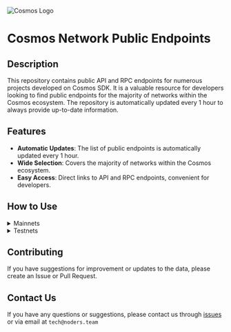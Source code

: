![Cosmos Logo](https://github.com/nodersteam/picture/blob/main/%D0%A1%D0%BD%D0%B8%D0%BC%D0%BE%D0%BA%20%D1%8D%D0%BA%D1%80%D0%B0%D0%BD%D0%B0%202023-07-19%20105624.png?raw=true)

# Cosmos Network Public Endpoints

## Description

This repository contains public API and RPC endpoints for numerous projects developed on Cosmos SDK. It is a valuable resource for developers looking to find public endpoints for the majority of networks within the Cosmos ecosystem. The repository is automatically updated every 1 hour to always provide up-to-date information.

## Features

- **Automatic Updates**: The list of public endpoints is automatically updated every 1 hour.
- **Wide Selection**: Covers the majority of networks within the Cosmos ecosystem.
- **Easy Access**: Direct links to API and RPC endpoints, convenient for developers.

## How to Use

<details>
  <summary>Mainnets</summary>
  
  Simply browse the mainnets section to find the public endpoints you need for main networks.

<!-- START_MAINNET -->
<details>
<summary>Agoric</summary>

- Moniker: **tncnt-eu-agoric-main-01**
- Latest block: **11150884**
- RPC: **43.157.6.74:26657**
- TxIndex: **on**

---

- Moniker: **BRAND-agoric-relayer**
- Latest block: **11150884**
- RPC: **213.239.213.142:14457**
- TxIndex: **on**

---

- Moniker: **Sentry**
- Latest block: **11150884**
- RPC: **46.166.143.91:26657**
- TxIndex: **on**

---

- Moniker: **Vagif**
- Latest block: **10253149**
- RPC: **65.109.116.50:34657**
- TxIndex: **on**

---

</details>

<details>
<summary>Aura</summary>

- Moniker: **vidulum.app**
- Latest block: **2188373**
- RPC: **208.77.197.83:27657**
- TxIndex: **on**

---

- Moniker: **AlxVoy**
- Latest block: **2188373**
- RPC: **65.109.93.152:34657**
- TxIndex: **on**

---

- Moniker: **Staketab-snap**
- Latest block: **2188373**
- RPC: **65.108.195.29:51657**
- TxIndex: **off**
- API: **65.108.195.29:1318**

---

- Moniker: **ramuchi.tech**
- Latest block: **2188373**
- RPC: **142.132.202.86:30001**
- TxIndex: **on**
- API: **142.132.202.86:1324**

---

- Moniker: **node**
- Latest block: **2188373**
- RPC: **148.251.88.145:10457**
- TxIndex: **on**

---

- Moniker: **UTSA_guide**
- Latest block: **2188373**
- RPC: **174.138.180.190:60757**
- TxIndex: **on**
- API: **174.138.180.190:1317**

---

- Moniker: **node**
- Latest block: **2188373**
- RPC: **65.108.141.109:54657**
- TxIndex: **on**
- API: **65.108.141.109:1317**

---

</details>

<!-- END_MAINNET -->
</details>

<details>
  <summary>Testnets</summary>
  
  Simply browse the testnets section to find the public endpoints you need for test networks.
<!-- START_TESTNET -->
<details>
<summary>Zetachain</summary>

```
MONIKER: foreststaking INDEXER: on HEIGHT: 1135991 OPEN_API: Yes
RPC=88.218.226.79:26657
API_URL=88.218.226.79:1317

MONIKER: node INDEXER: off HEIGHT: 1045200 OPEN_API: No
RPC=135.181.216.54:3111

MONIKER: blockscout_zetachain_node2 INDEXER: on HEIGHT: 1135991 OPEN_API: No
RPC=95.216.153.230:26657

MONIKER: NJ-rpc INDEXER: on HEIGHT: 1135990 OPEN_API: No
RPC=65.21.200.54:31657

MONIKER: zig INDEXER: on HEIGHT: 1135988 OPEN_API: Yes
RPC=135.181.115.175:26657
API_URL=135.181.115.175:1317

MONIKER: node INDEXER: on HEIGHT: 1135991 OPEN_API: No
RPC=5.9.60.44:31461

MONIKER: RockX INDEXER: off HEIGHT: 1135991 OPEN_API: Yes
RPC=141.94.214.137:26657
API_URL=141.94.214.137:1317

MONIKER: node INDEXER: on HEIGHT: 1135991 OPEN_API: No
RPC=51.75.90.106:26657

MONIKER: bm-ex44 INDEXER: on HEIGHT: 1135991 OPEN_API: No
RPC=46.4.15.110:26657

MONIKER: ttp INDEXER: on HEIGHT: 1135989 OPEN_API: No
RPC=142.132.202.87:26657

MONIKER: HashQuark INDEXER: on HEIGHT: 1135991 OPEN_API: Yes
RPC=152.32.150.236:26657
API_URL=152.32.150.236:1317

MONIKER: HashQuark INDEXER: on HEIGHT: 1135991 OPEN_API: Yes
RPC=152.32.150.236:26657
API_URL=152.32.150.236:1317

MONIKER: rocket INDEXER: on HEIGHT: 1135991 OPEN_API: No
RPC=161.97.107.122:41657

MONIKER: ProtofireDAO INDEXER: on HEIGHT: 1135991 OPEN_API: No
RPC=3.233.186.130:26657

MONIKER: BlockPI Network INDEXER: on HEIGHT: 1120187 OPEN_API: No
RPC=15.235.160.207:26657

MONIKER: BlockPI Network INDEXER: on HEIGHT: 1120187 OPEN_API: No
RPC=15.235.160.207:26657

MONIKER: node INDEXER: on HEIGHT: 1135991 OPEN_API: No
RPC=15.235.160.84:31461

MONIKER: STAKECRAFT INDEXER: on HEIGHT: 1135992 OPEN_API: Yes
RPC=65.108.124.57:25657
API_URL=65.108.124.57:1317

MONIKER: sentry2-us-east-1 INDEXER: on HEIGHT: 1135993 OPEN_API: Yes
RPC=18.210.106.52:26657
API_URL=18.210.106.52:1317

MONIKER: sentry0-us-east-1 INDEXER: on HEIGHT: 1135992 OPEN_API: Yes
RPC=34.239.99.239:26657
API_URL=34.239.99.239:1317

MONIKER: sentry1-us-east-1 INDEXER: on HEIGHT: 1135994 OPEN_API: Yes
RPC=3.218.170.198:26657
API_URL=3.218.170.198:1317

MONIKER: Yuriy78 INDEXER: on HEIGHT: 14417 OPEN_API: No
RPC=65.108.66.247:26657

MONIKER: archive0 INDEXER: on HEIGHT: 4268583 OPEN_API: No
RPC=35.170.251.63:26657

MONIKER: api1 INDEXER: on HEIGHT: 4268583 OPEN_API: No
RPC=44.210.204.28:26657

MONIKER: api2-us-east-1 INDEXER: on HEIGHT: 4268583 OPEN_API: No
RPC=44.198.196.121:26657

MONIKER: api0-us-east-1 INDEXER: on HEIGHT: 1135997 OPEN_API: No
RPC=34.199.35.194:26657

MONIKER: archive1 INDEXER: on HEIGHT: 4268583 OPEN_API: No
RPC=44.212.168.142:26657

MONIKER: Yuriy78 INDEXER: on HEIGHT: 14417 OPEN_API: No
RPC=65.108.66.247:26657

MONIKER: api0 INDEXER: on HEIGHT: 4268583 OPEN_API: No
RPC=52.6.81.202:26657

MONIKER: archive2 INDEXER: on HEIGHT: 3999365 OPEN_API: No
RPC=18.213.164.140:26657

MONIKER: sentry0-eu-west-1 INDEXER: on HEIGHT: 1135997 OPEN_API: No
RPC=54.77.180.134:26657

MONIKER: sentry1-eu-west-1 INDEXER: on HEIGHT: 1135995 OPEN_API: No
RPC=34.253.137.241:26657

MONIKER: validator4 INDEXER: on HEIGHT: 4268583 OPEN_API: No
RPC=34.194.74.157:26657

MONIKER: validator0 INDEXER: on HEIGHT: 4268583 OPEN_API: No
RPC=34.194.62.47:26657

MONIKER: validator2 INDEXER: on HEIGHT: 4268583 OPEN_API: No
RPC=52.206.155.197:26657

MONIKER: sentry0-us-west-2 INDEXER: on HEIGHT: 1135995 OPEN_API: No
RPC=44.236.174.26:26657

MONIKER: validator0 INDEXER: on HEIGHT: 4268583 OPEN_API: No
RPC=34.194.62.47:26657

MONIKER: sentry1-ap-southeast-1 INDEXER: on HEIGHT: 1135995 OPEN_API: No
RPC=54.254.133.239:26657

MONIKER: validator3 INDEXER: on HEIGHT: 4268583 OPEN_API: No
RPC=54.144.102.58:26657

MONIKER: sentry1-us-west-2 INDEXER: on HEIGHT: 1135997 OPEN_API: No
RPC=35.162.231.114:26657

MONIKER: validator1 INDEXER: on HEIGHT: 4268583 OPEN_API: No
RPC=3.221.179.78:26657

MONIKER: banana INDEXER: on HEIGHT: 1135997 OPEN_API: No
RPC=91.194.30.204:28657
```
</details>

<details>
<summary>Babylon</summary>

```
MONIKER: RPC INDEXER: on HEIGHT: 564864 OPEN_API: Yes
RPC=65.108.194.111:32657
API_URL=65.108.194.111:1317

MONIKER: Moonbridge INDEXER: off HEIGHT: 564864 OPEN_API: No
RPC=195.3.221.16:12857

MONIKER: B-Harvest INDEXER: on HEIGHT: 564864 OPEN_API: No
RPC=141.95.97.28:15557

MONIKER: anaraydinli INDEXER: on HEIGHT: 564864 OPEN_API: No
RPC=65.109.232.224:31657

MONIKER: Nodeist INDEXER: on HEIGHT: 564864 OPEN_API: No
RPC=65.109.82.112:16457

MONIKER: [NODERS]TEAM INDEXER: on HEIGHT: 564864 OPEN_API: No
RPC=49.12.84.248:16657

MONIKER: B-Harvest INDEXER: on HEIGHT: 564864 OPEN_API: No
RPC=141.95.97.28:15557

MONIKER: anaraydinli INDEXER: on HEIGHT: 564864 OPEN_API: No
RPC=65.109.232.224:31657

MONIKER: ksalab INDEXER: on HEIGHT: 564865 OPEN_API: Yes
RPC=65.109.88.254:38657
API_URL=65.109.88.254:1317

MONIKER: babylon INDEXER: on HEIGHT: 564866 OPEN_API: Yes
RPC=3.18.176.128:26657
API_URL=3.18.176.128:1317

MONIKER: Validavia INDEXER: off HEIGHT: 564868 OPEN_API: No
RPC=83.53.144.175:40657

MONIKER: UTSA_guide INDEXER: on HEIGHT: 564868 OPEN_API: No
RPC=65.108.206.118:61457
```
</details>

<details>
<summary>Quicksilver</summary>

```
MONIKER: Staketab INDEXER: on HEIGHT: 1651764 OPEN_API: Yes
RPC=65.108.204.119:31657
API_URL=65.108.204.119:1317

MONIKER: testval02 INDEXER: on HEIGHT: 1651768 OPEN_API: No
RPC=65.108.65.94:26657

MONIKER: landeros INDEXER: off HEIGHT: 1651768 OPEN_API: No
RPC=65.21.95.180:37657

MONIKER: Firstcome INDEXER: off HEIGHT: 1651768 OPEN_API: No
RPC=31.220.84.183:19657

MONIKER: testval01 INDEXER: on HEIGHT: 1651772 OPEN_API: No
RPC=65.108.13.176:26657

MONIKER: testval02 INDEXER: on HEIGHT: 1651774 OPEN_API: No
RPC=65.108.65.94:26657

MONIKER: STAVR-Service INDEXER: off HEIGHT: 1651776 OPEN_API: No
RPC=78.47.198.121:21027

MONIKER: Loona.Systems INDEXER: off HEIGHT: 1651779 OPEN_API: No
RPC=95.217.83.28:26637

MONIKER: Stakely.io INDEXER: on HEIGHT: 1651784 OPEN_API: No
RPC=65.108.79.246:26674
```
</details>

<!-- END_TESTNET -->
</details>

## Contributing

If you have suggestions for improvement or updates to the data, please create an Issue or Pull Request.

## Contact Us

If you have any questions or suggestions, please contact us through [issues](https://github.com/nodersteam/noderslabs/issues) or via email at `tech@noders.team`
